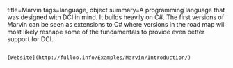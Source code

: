 title=Marvin
tags=language, object
summary=A programming language that was designed with DCI in mind. It builds heavily on C#. The first versions of Marvin can be seen as extensions to C# where versions in the road map will most likely reshape some of the fundamentals to provide even better support for DCI.
~~~~~~

[Website](http://fulloo.info/Examples/Marvin/Introduction/)

